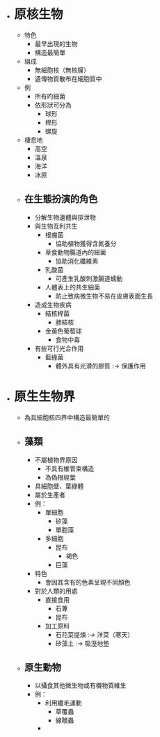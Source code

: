 - # 原核生物
	- 特色
		- 最早出現的生物
		- 構造最簡單
	- 組成
		- 無細胞核（無核膜）
		- 遺傳物質散布在細胞質中
	- 例
		- 所有旳細菌
		- 依形狀可分為
			- 球形
			- 桿形
			- 螺旋
	- 棲息地
		- 高空
		- 溫泉
		- 海洋
		- 冰原
	- ## 在生態扮演的角色
		- 分解生物遺體與排泄物
		- 與生物互利共生
			- 根瘤菌
				- 協助植物獲得含氮養分
			- 草食動物腸道內的細菌
				- 協助消化纖維素
			- 乳酸菌
				- 可產生乳酸刺激腸道蠕動
			- 人體表上的共生細菌
				- 防止致病微生物不易在皮膚表面生長
		- 造成生物疾病
			- 結核桿菌
				- 肺結核
			- 金黃色葡萄球
				- 食物中毒
		- 有些可行光合作用
			- 藍綠菌
				- 體外具有光滑的膠質 :-> 保護作用
- # 原生生物界
	- 為具細胞核四界中構造最簡單的
	- ## 藻類
		- 不屬植物界原因
			- 不具有維管束構造
			- 為偽根經葉
		- 具細胞壁、葉綠體
		- 屬於生產者
		- 例：
			- 單細胞
				- 矽藻
				- 單胞藻
			- 多細胞
				- 昆布
					- 褐色
				- 巨藻
		- 特色
			- 會因其含有的色素呈現不同顏色
		- 對於人類的用處
			- 直接食用
				- 石蓴
				- 昆布
			- 加工原料
				- 石花菜提煉 :-> 洋菜（寒天）
				- 矽藻土 :-> 吸溼地墊
	- ## 原生動物
		- 以攝食其他微生物或有機物質維生
		- 例：
			- 利用纖毛運動
				- 草覆蟲
				- 線鞭蟲
			-